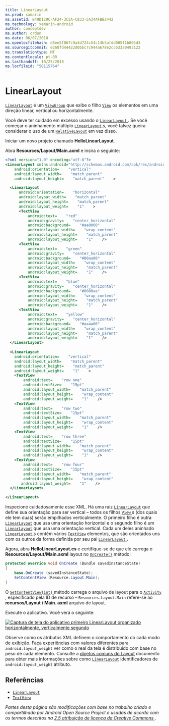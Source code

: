 ```yaml
---
title: LinearLayout
ms.prod: xamarin
ms.assetid: B49D129C-AF24-3C5A-C833-5A34AFBB2442
ms.technology: xamarin-android
author: conceptdev
ms.author: crdun
ms.date: 06/07/2018
ms.openlocfilehash: d8ee5f867c9a4d724c54c14b5afdd005f1b805d3
ms.sourcegitcommit: e268fd44422d0bbc7c944a678e2cc633a0493122
ms.translationtype: MT
ms.contentlocale: pt-BR
ms.lasthandoff: 10/25/2018
ms.locfileid: "50115764"
---
```

# <a name="linearlayout"></a>LinearLayout

[`LinearLayout`](https://developer.xamarin.com/api/type/Android.Widget.LinearLayout/) é um [`ViewGroup`](https://developer.xamarin.com/api/type/Android.Views.ViewGroup/)
que exibe o filho [`View`](https://developer.xamarin.com/api/type/Android.Views.View/)
os elementos em uma direção linear, vertical ou horizontalmente.

Você deve ter cuidado em excesso usando o [ `LinearLayout` ](https://developer.xamarin.com/api/type/Android.Widget.LinearLayout/).
Se você começar o aninhamento múltiplo [ `LinearLayout` ](https://developer.xamarin.com/api/type/Android.Widget.LinearLayout/)s, você talvez queira considerar o uso de um [`RelativeLayout`](https://developer.xamarin.com/api/type/Android.Widget.RelativeLayout/)
em vez disso.

Iniciar um novo projeto chamado **HelloLinearLayout**.

Abra **Resources/Layout/Main.axml** e insira o seguinte:

```xml
<?xml version="1.0" encoding="utf-8"?>
<LinearLayout xmlns:android="http://schemas.android.com/apk/res/android"
    android:orientation=    "vertical"
    android:layout_width=    "match_parent"
    android:layout_height=    "match_parent"    >

  <LinearLayout
      android:orientation=    "horizontal"
      android:layout_width=    "match_parent"
      android:layout_height=    "match_parent"
      android:layout_weight=    "1"    >
      <TextView
          android:text=    "red"
          android:gravity=    "center_horizontal"
          android:background=    "#aa0000"
          android:layout_width=    "wrap_content"
          android:layout_height=    "match_parent"
          android:layout_weight=    "1"    />
      <TextView
          android:text=    "green"
          android:gravity=    "center_horizontal"
          android:background=    "#00aa00"
          android:layout_width=    "wrap_content"
          android:layout_height=    "match_parent"
          android:layout_weight=    "1"    />
      <TextView
          android:text=    "blue"
          android:gravity=    "center_horizontal"
          android:background=    "#0000aa"
          android:layout_width=    "wrap_content"
          android:layout_height=    "match_parent"
          android:layout_weight=    "1"    />
      <TextView
          android:text=    "yellow"
          android:gravity=    "center_horizontal"
          android:background=    "#aaaa00"
          android:layout_width=    "wrap_content"
          android:layout_height=    "match_parent"
          android:layout_weight=    "1"    />
  </LinearLayout>
        
  <LinearLayout
    android:orientation=    "vertical"
    android:layout_width=    "match_parent"
    android:layout_height=    "match_parent"
    android:layout_weight=    "1"    >
    <TextView
        android:text=    "row one"
        android:textSize=    "15pt"
        android:layout_width=    "match_parent"
        android:layout_height=    "wrap_content"
        android:layout_weight=    "1"    />
    <TextView
        android:text=    "row two"
        android:textSize=    "15pt"
        android:layout_width=    "match_parent"
        android:layout_height=    "wrap_content"
        android:layout_weight=    "1"    />
    <TextView
        android:text=    "row three"
        android:textSize=    "15pt"
        android:layout_width=    "match_parent"
        android:layout_height=    "wrap_content"
        android:layout_weight=    "1"    />
    <TextView
        android:text=    "row four"
        android:textSize=    "15pt"
        android:layout_width=    "match_parent"
        android:layout_height=    "wrap_content"
       android:layout_weight=    "1"    />
  </LinearLayout>

</LinearLayout>
```

Inspecione cuidadosamente esse XML. Há uma raiz [`LinearLayout`](https://developer.xamarin.com/api/type/Android.Widget.LinearLayout/)
que define sua orientação para ser vertical &ndash; todos os filhos [ `View` ](https://developer.xamarin.com/api/type/Android.Views.View/)s (dos quais ele tem duas) serão empilhados verticalmente. O primeiro filho é outra [`LinearLayout`](https://developer.xamarin.com/api/type/Android.Widget.LinearLayout/)
que usa uma orientação horizontal e o segundo filho é um [`LinearLayout`](https://developer.xamarin.com/api/type/Android.Widget.LinearLayout/)
que usa uma orientação vertical. Cada um deles aninhado [ `LinearLayout` ](https://developer.xamarin.com/api/type/Android.Widget.LinearLayout/)s contêm vários [`TextView`](https://developer.xamarin.com/api/type/Android.Widget.TextView/)
elementos, que são orientados uns com os outros da forma definida por seu pai [ `LinearLayout` ](https://developer.xamarin.com/api/type/Android.Widget.LinearLayout/).

Agora, abra **HelloLinearLayout.cs** e certifique-se de que ele carrega o **Resources/Layout/Main.axml** layout no [`OnCreate()`](https://developer.xamarin.com/api/member/Android.App.Activity.OnCreate/p/Android.OS.Bundle/)
método:

```csharp
protected override void OnCreate (Bundle savedInstanceState)
{
    base.OnCreate (savedInstanceState);
    SetContentView (Resource.Layout.Main);
}
```

O [ `SetContentView(int)` ](https://developer.xamarin.com/api/member/Android.App.Activity.SetContentView/(System.Int32)) método carrega o arquivo de layout para o [ `Activity` ](https://developer.xamarin.com/api/type/Android.App.Activity/), especificado pela ID de recurso &ndash; `Resources.Layout.Main` refere-se ao **recursos/Layout / Main. axml** arquivo de layout.

Execute o aplicativo. Você verá o seguinte:

[![Captura de tela do aplicativo primeiro LinearLayout organizado horizontalmente, verticalmente segundo](linear-layout-images/helloviews1.png)](linear-layout-images/helloviews1.png#lightbox)

Observe como os atributos XML definem o comportamento do cada modo de exibição. Faça experiências com valores diferentes para `android:layout_weight` ver como o real da tela é distribuído com base no peso de cada elemento. Consulte a [objetos comuns do Layout](http://developer.android.com/guide/topics/ui/declaring-layout.html) documento para obter mais informações sobre como [`LinearLayout`](https://developer.xamarin.com/api/type/Android.Widget.LinearLayout/)
identificadores de `android:layout_weight` atributo.


## <a name="references"></a>Referências

-   [`LinearLayout`](https://developer.xamarin.com/api/type/Android.Widget.LinearLayout/) 
-   [`TextView`](https://developer.xamarin.com/api/type/Android.Widget.TextView/) 

*Partes desta página são modificações com base no trabalho criado e compartilhado por Android Open Source Project e usadas de acordo com os termos descritos na*
[*2.5 atribuição de licença da Creative Commons* ](http://creativecommons.org/licenses/by/2.5/).

